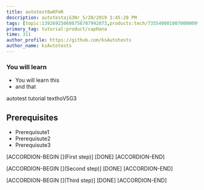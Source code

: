 ```yaml
---
title: autotest0wKFmR
description: autotestajG3Nr_5/20/2019 3:45:20 PM
tags: [topic:139269250608756787992873,products:tech/73554900100700000996,tutorial:experience/advanced]
primary_tag: tutorial:product/sapHana
time: 311
author_profile: https://github.com/ksAutotests
author_name: ksAutotests
---
```

### You will learn
- You will learn this
- and that

autotest tutorial texthoV5G3

## Prerequisites
- Prerequisute1
- Prerequisute2
- Prerequisute3

[ACCORDION-BEGIN [](First step)]
[DONE]
[ACCORDION-END]

[ACCORDION-BEGIN [](Second step)]
[DONE]
[ACCORDION-END]

[ACCORDION-BEGIN [](Third step)]
[DONE]
[ACCORDION-END]

